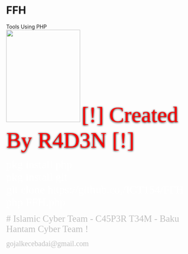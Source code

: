 # FFH

Tools Using PHP
<br><img src="https://i.ibb.co/JzxTsh6/hhh.png" width="200" height="250">
<font face="Iceland" style="color:red;text-shadow:0px 1px 5px #000;font-size:60px">[!] Created By R4D3N [!]</font></p>
<p><font face="Iceland" style="font-size: 30px" color="white">pkg install php <br> pkg install git <br>git clone https://github.co,/ICT154/FFH <br>php FFH.php</font></p>
<p><font face="Iceland" style="font-size: 25px" color="silver"># Islamic Cyber Team - C45P3R T34M - Baku Hantam Cyber Team !</font></p>
<p><font face="Iceland" style="font-size: 20px" color="silver">gojalkecebadai@gmail.com</font></p>
<link href='http://fonts.googleapis.com/css?family=Iceland' rel='stylesheet' type='text/css'>





